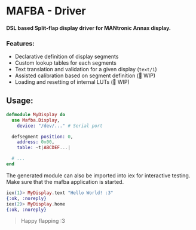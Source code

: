 # MAFBA - Driver

#### DSL based Split-flap display driver for MANtronic Annax display.


### Features:
- Declarative definition of display segments
- Custom lookup tables for each segments
- Text translation and validation for a given display (`text/1`)
- Assisted calibration based on segment definition (🚧 WIP)
- Loading and resetting of internal LUTs (🚧 WIP)

## Usage:

```ex
defmodule MyDisplay do
  use Mafba.Display,
    device: "/dev/..." # Serial port

  defsegment position: 0,
    address: 0x00,
    table: ~t|ABCDEF...|

  # ...
end
```
The generated module can also be imported into iex for interactive testing. Make sure that the mafba application is started.

```ex
iex(1)> MyDisplay.text "Hello World! :3" 
{:ok, :noreply}
iex(2)> MyDisplay.home
{:ok, :noreply}
```

> Happy flapping :3